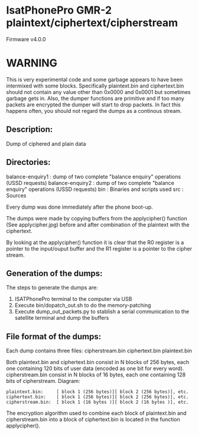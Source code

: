IsatPhonePro GMR-2 plaintext/ciphertext/cipherstream
====================================================
Firmware v4.0.0

WARNING
=======

This is very experimental code and some garbage appears to have been intermixed with some blocks. Specifically plaintext.bin and ciphertext.bin should not contain any value other than 0x0000 and 0x0001 but sometimes garbage gets in.
Also, the dumper functions are primitive and if too many packets are encrypted the dumper will start to drop packets. In fact this happens often, you should not regard the dumps as a continous stream.


Description:
------------
Dump of ciphered and plain data


Directories:
------------

balance-enquiry1 : dump of two complete "balance enquiry" operations (USSD requests)
balance-enquiry2 : dump of two complete "balance enquiry" operations (USSD requests)
bin : Binaries and scripts used
src : Sources


Every dump was done immediately after the phone boot-up.

The dumps were made by copying buffers from the applycipher() function (See applycipher.jpg) before and after combination of the plaintext with the ciphertext.

By looking at the applycipher() function it is clear that the R0 register is a pointer to the input/ouput buffer and the R1 register is a pointer to the cipher stream.



Generation of the dumps:
------------------------
The steps to generate the dumps are:
1) ISATPhonePro terminal to the computer via USB
2) Execute bin/dopatch_out.sh to do the memory-patching
3) Execute dump_out_packets.py to stablish a serial communication to the satellite terminal and dump the buffers


File format of the dumps:
-------------------------
Each dump contains three files:
cipherstream.bin
ciphertext.bin
plaintext.bin

Both plaintext.bin and ciphertext.bin consist in N blocks of 256 bytes, each one containing 120 bits of user data (encoded as one bit for every word).
cipherstream.bin consist in N blocks of 16 bytes, each one containing 128 bits of cipherstream.
Diagram:
```
plaintext.bin:     [ block 1 (256 bytes)][ block 2 (256 bytes)], etc.
ciphertext.bin:    [ block 1 (256 bytes)][ block 2 (256 bytes)], etc.
cipherstream.bin:  [ block 1 (16 bytes )][ block 2 (16 bytes )], etc.
```

The encryption algorithm used to combine each block of plaintext.bin and cipherstream.bin into a block of ciphertext.bin is located in the function applycipher().

